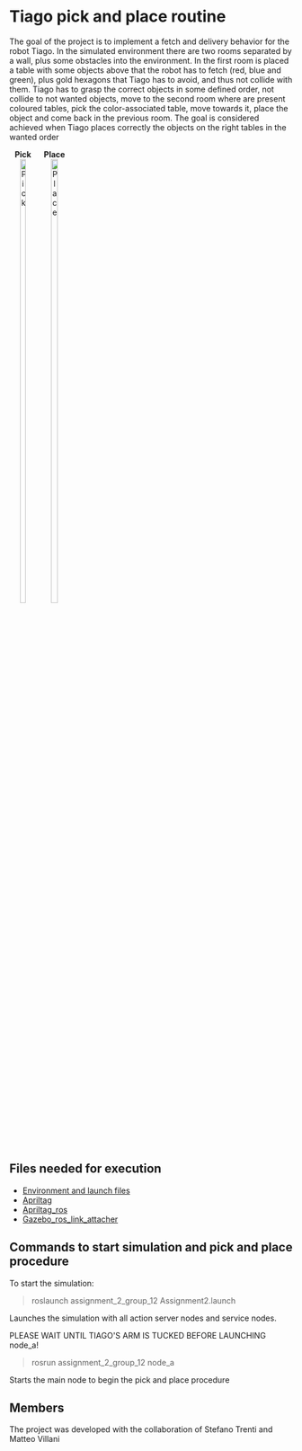 # Tiago pick and place routine

The goal of the project is to implement a fetch and delivery behavior for the robot Tiago.
In the simulated environment there are two rooms separated by a wall, plus some obstacles into the environment.
In the first room is placed a table with some objects above that the robot has to fetch (red, blue and green),
plus gold hexagons that Tiago has to avoid, and thus not collide with them. Tiago has to grasp the correct
objects in some defined order, not collide to not wanted objects, move to the second room where are present
coloured tables, pick the color-associated table, move towards it, place the object and come back in the previous
room. The goal is considered achieved when Tiago places correctly the objects on the right tables in the wanted
order

<p align="center">
  <div style="display: inline-block; text-align: center;">
    <b>Pick</b><br>
    <img src="media_readme/pick.gif" width="45%" alt="Pick" />
  </div>
  <div style="display: inline-block; text-align: center;">
    <b>Place</b><br>
    <img src="media_readme/place.gif" width="45%" alt="Place" />
  </div>
</p>




## Files needed for execution
- [Environment and launch files](https://github.com/PieroSimonet/tiago_iaslab_simulation.git)
- [Apriltag](https://github.com/AprilRobotics/apriltag.git)
- [Apriltag_ros](https://github.com/AprilRobotics/apriltag_ros.git)
- [Gazebo_ros_link_attacher](https://github.com/pal-robotics/gazebo_ros_link_attacher.git)

## Commands to start simulation and pick and place procedure
To start the simulation:

> roslaunch assignment_2_group_12 Assignment2.launch

Launches the simulation with all action server nodes and service nodes.

PLEASE WAIT UNTIL TIAGO'S ARM IS TUCKED BEFORE LAUNCHING node_a!

>rosrun assignment_2_group_12 node_a

Starts the main node to begin the pick and place procedure

## Members
The project was developed with the collaboration of Stefano Trenti and Matteo Villani
